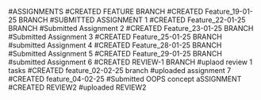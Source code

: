 #ASSIGNMENTS
#CREATED FEATURE BRANCH
#CREATED Feature_19-01-25 BRANCH
#SUBMITTED ASSIGNMENT 1
#CREATED Feature_22-01-25 BRANCH
#Submitted Assignment 2
#CREATED Feature_23-01-25 BRANCH
#Submitted Assignment 3
#CREATED Feature_25-01-25 BRANCH
#submitted Assignment 4
#CREATED Feature_28-01-25 BRANCH
#Submitted Assignment 5
#CREATED Feature_29-01-25 BRANCH
#submitted Assignment 6
#CREATED REVIEW-1 BRANCH
#uplaod review 1 tasks
#CREATED feature_02-02-25 branch
#uploaded assignment 7
#CREATED feature_04-02-25
#Submitted OOPS concept aSSIGNMENT
#CREATED REVIEW2
#uploaded REVIEW2

